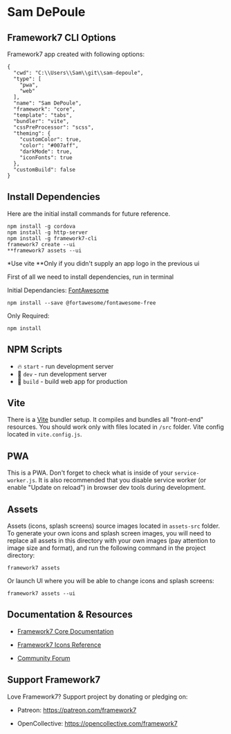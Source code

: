 # Sam DePoule

## Framework7 CLI Options

Framework7 app created with following options:

```
{
  "cwd": "C:\\Users\\Sam\\git\\sam-depoule",
  "type": [
    "pwa",
    "web"
  ],
  "name": "Sam DePoule",
  "framework": "core",
  "template": "tabs",
  "bundler": "vite",
  "cssPreProcessor": "scss",
  "theming": {
    "customColor": true,
    "color": "#007aff",
    "darkMode": true,
    "iconFonts": true
  },
  "customBuild": false
}
```

## Install Dependencies

Here are the initial install commands for future reference.

```
npm install -g cordova
npm install -g http-server
npm install -g framework7-cli
framework7 create --ui
**framework7 assets --ui
```
*Use vite
**Only if you didn't supply an app logo in the previous ui

First of all we need to install dependencies, run in terminal

Initial Dependancies:
[FontAwesome](https://fontawesome.com/docs/web/setup/packages)
```
npm install --save @fortawesome/fontawesome-free
```
Only Required:
```
npm install
```

## NPM Scripts

* 🔥 `start` - run development server
* 🔧 `dev` - run development server
* 🔧 `build` - build web app for production

## Vite

There is a [Vite](https://vitejs.dev) bundler setup. It compiles and bundles all "front-end" resources. You should work only with files located in `/src` folder. Vite config located in `vite.config.js`.

## PWA

This is a PWA. Don't forget to check what is inside of your `service-worker.js`. It is also recommended that you disable service worker (or enable "Update on reload") in browser dev tools during development.

## Assets

Assets (icons, splash screens) source images located in `assets-src` folder. To generate your own icons and splash screen images, you will need to replace all assets in this directory with your own images (pay attention to image size and format), and run the following command in the project directory:

```
framework7 assets
```

Or launch UI where you will be able to change icons and splash screens:

```
framework7 assets --ui
```



## Documentation & Resources

* [Framework7 Core Documentation](https://framework7.io/docs/)

* [Framework7 Icons Reference](https://framework7.io/icons/)
* [Community Forum](https://forum.framework7.io)

## Support Framework7

Love Framework7? Support project by donating or pledging on:
- Patreon: https://patreon.com/framework7

- OpenCollective: https://opencollective.com/framework7